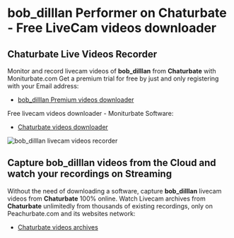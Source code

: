 # bob_dilllan Performer on Chaturbate - Free LiveCam videos downloader

## Chaturbate Live Videos Recorder

Monitor and record livecam videos of **bob_dilllan** from **Chaturbate** with Moniturbate.com
Get a premium trial for free by just and only registering with your Email address:
* [bob_dilllan Premium videos downloader](https://moniturbate.com/request-demo-licence-key.html)

Free livecam videos downloader - Moniturbate Software:
* [Chaturbate videos downloader](https://moniturbate.com/moniturbate-download-software.html)

![bob_dilllan livecam videos recorder](https://peachurnet.com/templates/moniturbate-software.png)


## Capture bob_dilllan videos from the Cloud and watch your recordings on Streaming

Without the need of downloading a software, capture **bob_dilllan** livecam videos from **Chaturbate** 100% online.
Watch Livecam archives from **Chaturbate** unlimitedly from thousands of existing recordings, only on Peachurbate.com and its websites network:
* [Chaturbate videos archives](https://peachurnet.com/)